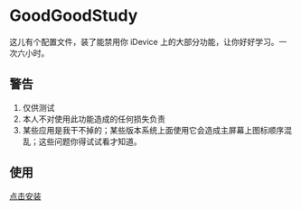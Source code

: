 # GoodGoodStudy

这儿有个配置文件，装了能禁用你 iDevice 上的大部分功能，让你好好学习。一次六小时。

## 警告

  1. 仅供测试
  2. 本人不对使用此功能造成的任何损失负责
  3. 某些应用是我干不掉的；某些版本系统上面使用它会造成主屏幕上图标顺序混乱；这些问题你得试试看才知道。

## 使用

[点击安装](https://github.com/Jamesits/goodgoodstudy-ios/blob/master/lock-6hrs-signed.mobileconfig?raw=true)
